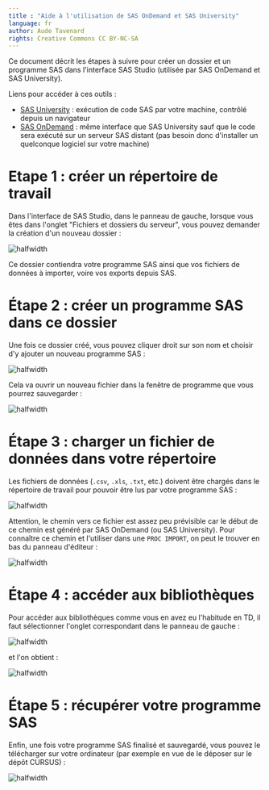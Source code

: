 ```yaml
---
title : "Aide à l'utilisation de SAS OnDemand et SAS University"
language: fr
author: Aude Tavenard
rights: Creative Commons CC BY-NC-SA
---
```


Ce document décrit les étapes à suivre pour créer un dossier et un programme SAS dans l'interface SAS Studio (utilisée par SAS OnDemand et SAS University).

Liens pour accéder à ces outils :

* [SAS University](https://www.sas.com/en_us/software/university-edition/download-software.html) : exécution de code SAS par votre machine, contrôlé depuis un navigateur
* [SAS OnDemand](https://welcome.oda.sas.com/login) : même interface que SAS University sauf que le code sera exécuté sur un serveur SAS distant (pas besoin donc d'installer un quelconque logiciel sur votre machine)

# Etape 1 : créer un répertoire de travail

Dans l'interface de SAS Studio, dans le panneau de gauche, lorsque vous êtes dans l'onglet "Fichiers et dossiers du serveur", vous pouvez demander la création d'un nouveau dossier :

![halfwidth](img/nouveau_dossier.png)&nbsp;

Ce dossier contiendra votre programme SAS ainsi que vos fichiers de données à importer, voire vos exports depuis SAS.

# Étape 2 : créer un programme SAS dans ce dossier

Une fois ce dossier créé, vous pouvez cliquer droit sur son nom et choisir d'y ajouter un nouveau programme SAS :

![halfwidth](img/nouveau_programme.png)&nbsp;

Cela va ouvrir un nouveau fichier dans la fenêtre de programme que vous pourrez sauvegarder :

![halfwidth](img/enregistrer_sous.png)&nbsp;


# Étape 3 : charger un fichier de données dans votre répertoire

Les fichiers de données (`.csv`, `.xls`, `.txt`, etc.) doivent être chargés dans le répertoire de travail pour pouvoir être lus par votre programme SAS :

![halfwidth](img/charger_fichier.png)&nbsp;

Attention, le chemin vers ce fichier est assez peu prévisible car le début de ce chemin est généré par SAS OnDemand (ou SAS University). Pour connaître ce chemin et l'utiliser dans une `PROC IMPORT`, on peut le trouver en bas du panneau d'éditeur :

![halfwidth](img/chemin_sasuniv.png)&nbsp;

# Étape 4 : accéder aux bibliothèques

Pour accéder aux bibliothèques comme vous en avez eu l'habitude en TD, il faut sélectionner l'onglet correspondant dans le panneau de gauche :

![halfwidth](img/biblio1.png)&nbsp;

et l'on obtient :

![halfwidth](img/biblio2.png)&nbsp;

# Étape 5 : récupérer votre programme SAS

Enfin, une fois votre programme SAS finalisé et sauvegardé, vous pouvez le télécharger sur votre ordinateur (par exemple en vue de le déposer sur le dépôt CURSUS) :

![halfwidth](img/dl_fichier.png)&nbsp;
